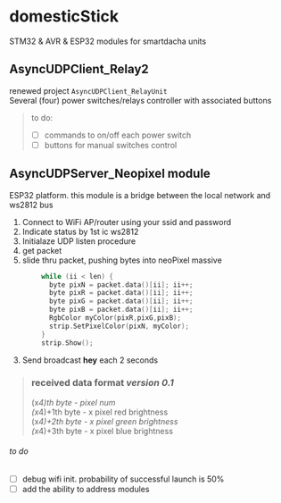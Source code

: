 # domesticStick  
STM32 & AVR & ESP32 modules for smartdacha units   
## AsyncUDPClient_Relay2  

renewed project `AsyncUDPClient_RelayUnit`  
Several (four) power switches/relays controller with associated buttons  
>  to do:
>  - [ ] commands to on/off each power switch
>  - [ ] buttons for manual switches control

## AsyncUDPServer_Neopixel module  

ESP32 platform. this module is a bridge between the local network and ws2812 bus
 
1. Connect to WiFi AP/router using your ssid and password
2. Indicate status by 1st ic ws2812
2. Initialaze UDP listen procedure
  1. get packet
  2. slide thru packet, pushing bytes into neoPixel massive

```c
        while (ii < len) {
          byte pixN = packet.data()[ii]; ii++;
          byte pixR = packet.data()[ii]; ii++;
          byte pixG = packet.data()[ii]; ii++;
          byte pixB = packet.data()[ii]; ii++;
          RgbColor myColor(pixR,pixG,pixB);
          strip.SetPixelColor(pixN, myColor);
        }
        strip.Show();
```
        
3. Send broadcast **hey** each 2 seconds

> ### received data format *version 0.1*
> 
> (x*4)th byte - pixel num  
> (x*4)+1th byte - x pixel red brightness  
> (x*4)+2th byte - x pixel green brightness  
> (x*4)+3th byte - x pixel blue brightness  

###### to do
- [ ] debug wifi init. probability of successful launch is 50%  
- [ ] add the ability to address modules  
